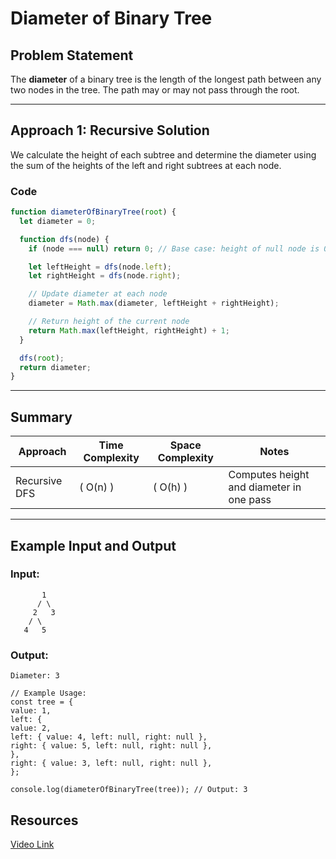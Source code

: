 # Diameter of Binary Tree

## Problem Statement

The **diameter** of a binary tree is the length of the longest path between any two nodes in the tree. The path may or may not pass through the root.

---

## Approach 1: Recursive Solution

We calculate the height of each subtree and determine the diameter using the sum of the heights of the left and right subtrees at each node.

### Code

```javascript
function diameterOfBinaryTree(root) {
  let diameter = 0;

  function dfs(node) {
    if (node === null) return 0; // Base case: height of null node is 0

    let leftHeight = dfs(node.left);
    let rightHeight = dfs(node.right);

    // Update diameter at each node
    diameter = Math.max(diameter, leftHeight + rightHeight);

    // Return height of the current node
    return Math.max(leftHeight, rightHeight) + 1;
  }

  dfs(root);
  return diameter;
}
```

---

## Summary

| Approach      | Time Complexity | Space Complexity | Notes                                    |
| ------------- | --------------- | ---------------- | ---------------------------------------- |
| Recursive DFS | \( O(n) \)      | \( O(h) \)       | Computes height and diameter in one pass |

---

## Example Input and Output

### Input:

```text
       1
      / \
     2   3
    / \
   4   5
```

### Output:

```text
Diameter: 3
```

```
// Example Usage:
const tree = {
value: 1,
left: {
value: 2,
left: { value: 4, left: null, right: null },
right: { value: 5, left: null, right: null },
},
right: { value: 3, left: null, right: null },
};

console.log(diameterOfBinaryTree(tree)); // Output: 3
```

## Resources

[Video Link](https://www.youtube.com/watch?v=Rezetez59Nk&ab_channel=takeUforward)
